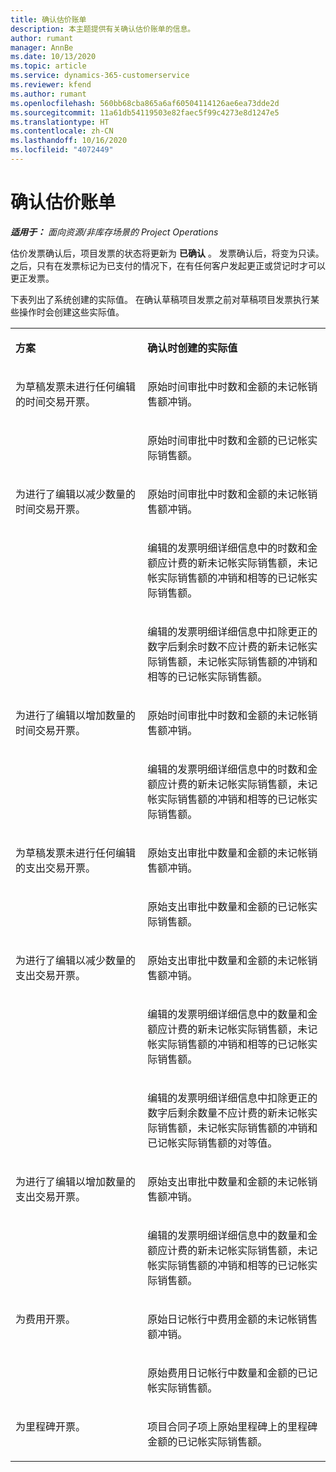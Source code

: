 ```yaml
---
title: 确认估价账单
description: 本主题提供有关确认估价账单的信息。
author: rumant
manager: AnnBe
ms.date: 10/13/2020
ms.topic: article
ms.service: dynamics-365-customerservice
ms.reviewer: kfend
ms.author: rumant
ms.openlocfilehash: 560bb68cba865a6af60504114126ae6ea73dde2d
ms.sourcegitcommit: 11a61db54119503e82faec5f99c4273e8d1247e5
ms.translationtype: HT
ms.contentlocale: zh-CN
ms.lasthandoff: 10/16/2020
ms.locfileid: "4072449"
---
```

# <a name="confirm-a-proforma-invoice"></a>确认估价账单

_**适用于：** 面向资源/非库存场景的 Project Operations_

估价发票确认后，项目发票的状态将更新为 **已确认** 。 发票确认后，将变为只读。 之后，只有在发票标记为已支付的情况下，在有任何客户发起更正或贷记时才可以更正发票。

下表列出了系统创建的实际值。 在确认草稿项目发票之前对草稿项目发票执行某些操作时会创建这些实际值。

<table border="0" cellspacing="0" cellpadding="0">
    <tbody>
        <tr>
            <td width="416" valign="top">
                <p>
                    <strong>方案</strong>
                </p>
            </td>
            <td width="608" valign="top">
                <p>
                    <strong>确认时创建的实际值</strong>
                </p>
            </td>
        </tr>
        <tr>
            <td width="216" rowspan="2" valign="top">
                <p>
为草稿发票未进行任何编辑的时间交易开票。
                </p>
            </td>
            <td width="408" valign="top">
                <p>
原始时间审批中时数和金额的未记帐销售额冲销。
                </p>
            </td>
        </tr>
        <tr>
            <td width="408" valign="top">
                <p>
原始时间审批中时数和金额的已记帐实际销售额。
                </p>
            </td>
        </tr>
        <tr>
            <td width="216" rowspan="3" valign="top">
                <p>
为进行了编辑以减少数量的时间交易开票。
                </p>
            </td>
            <td width="408" valign="top">
                <p>
原始时间审批中时数和金额的未记帐销售额冲销。
                </p>
            </td>
        </tr>
        <tr>
            <td width="408" valign="top">
                <p>
编辑的发票明细详细信息中的时数和金额应计费的新未记帐实际销售额，未记帐实际销售额的冲销和相等的已记帐实际销售额。
                </p>
            </td>
        </tr>
        <tr>
            <td width="408" valign="top">
                <p>
编辑的发票明细详细信息中扣除更正的数字后剩余时数不应计费的新未记帐实际销售额，未记帐实际销售额的冲销和相等的已记帐实际销售额。
                </p>
            </td>
        </tr>
        <tr>
            <td width="216" rowspan="2" valign="top">
                <p>
为进行了编辑以增加数量的时间交易开票。
                </p>
            </td>
            <td width="408" valign="top">
                <p>
原始时间审批中时数和金额的未记帐销售额冲销。
                </p>
            </td>
        </tr>
        <tr>
            <td width="408" valign="top">
                <p>
编辑的发票明细详细信息中的时数和金额应计费的新未记帐实际销售额，未记帐实际销售额的冲销和相等的已记帐实际销售额。
                </p>
            </td>
        </tr>
        <tr>
            <td width="216" rowspan="2" valign="top">
                <p>
为草稿发票未进行任何编辑的支出交易开票。
                </p>
            </td>
            <td width="408" valign="top">
                <p>
原始支出审批中数量和金额的未记帐销售额冲销。
                </p>
            </td>
        </tr>
        <tr>
            <td width="408" valign="top">
                <p>
原始支出审批中数量和金额的已记帐实际销售额。
                </p>
            </td>
        </tr>
        <tr>
            <td width="216" rowspan="3" valign="top">
                <p>
为进行了编辑以减少数量的支出交易开票。
                </p>
            </td>
            <td width="408" valign="top">
                <p>
原始支出审批中数量和金额的未记帐销售额冲销。
                </p>
            </td>
        </tr>
        <tr>
            <td width="408" valign="top">
                <p>
编辑的发票明细详细信息中的数量和金额应计费的新未记帐实际销售额，未记帐实际销售额的冲销和相等的已记帐实际销售额。 
                </p>
            </td>
        </tr>
        <tr>
            <td width="408" valign="top">
                <p>
编辑的发票明细详细信息中扣除更正的数字后剩余数量不应计费的新未记帐实际销售额，未记帐实际销售额的冲销和已记帐实际销售额的对等值。
                </p>
            </td>
        </tr>
        <tr>
            <td width="216" rowspan="2" valign="top">
                <p>
为进行了编辑以增加数量的支出交易开票。
                </p>
            </td>
            <td width="408" valign="top">
                <p>
原始支出审批中数量和金额的未记帐销售额冲销。
                </p>
            </td>
        </tr>
        <tr>
            <td width="408" valign="top">
                <p>
编辑的发票明细详细信息中的数量和金额应计费的新未记帐实际销售额，未记帐实际销售额的冲销和相等的已记帐实际销售额。
                </p>
            </td>
        </tr>
        <tr>
            <td width="216" rowspan="2" valign="top">
                <p>
为费用开票。
                </p>
            </td>
            <td width="408" valign="top">
                <p>
原始日记帐行中费用金额的未记帐销售额冲销。
                </p>
            </td>
        </tr>
        <tr>
            <td width="408" valign="top">
                <p>
原始费用日记帐行中数量和金额的已记帐实际销售额。
                </p>
            </td>
        </tr>
        <tr>
            <td width="216" valign="top">
                <p>
为里程碑开票。
                </p>
            </td>
            <td width="408" valign="top">
                <p>
项目合同子项上原始里程碑上的里程碑金额的已记帐实际销售额。
                </p>
            </td>
        </tr>
    </tbody>
</table>
